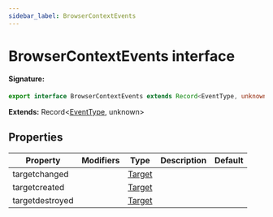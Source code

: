 ```yaml
---
sidebar_label: BrowserContextEvents
---
```


# BrowserContextEvents interface

#### Signature:

```typescript
export interface BrowserContextEvents extends Record<EventType, unknown>
```

**Extends:** Record&lt;[EventType](./puppeteer.eventtype.md), unknown&gt;

## Properties

| Property        | Modifiers | Type                            | Description | Default |
| --------------- | --------- | ------------------------------- | ----------- | ------- |
| targetchanged   |           | [Target](./puppeteer.target.md) |             |         |
| targetcreated   |           | [Target](./puppeteer.target.md) |             |         |
| targetdestroyed |           | [Target](./puppeteer.target.md) |             |         |
